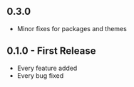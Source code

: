 ## 0.3.0
* Minor fixes for packages and themes

## 0.1.0 - First Release
* Every feature added
* Every bug fixed
